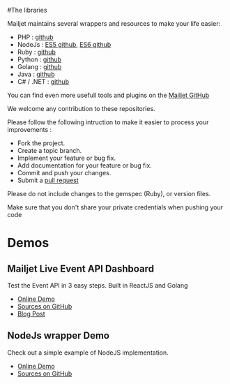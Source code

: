 #The libraries

Mailjet maintains several wrappers and resources to make your life easier: 

 - PHP : <a href="https://github.com/mailjet/mailjet-apiv3-php" target="_blank">github</a>
 - NodeJs : <a href="https://github.com/mailjet/mailjet-apiv3-nodejs" target="_blank">ES5 github</a>, <a href="https://github.com/mailjet/mailjet-apiv3-nodejs-es2015" target="_blank">ES6 github</a> 
 - Ruby : <a href="https://github.com/mailjet/mailjet-gem" target="_blank">github</a>
 - Python : <a href="https://github.com/mailjet/mailjet-apiv3-python" target="_blank">github</a>
 - Golang : <a href="https://github.com/mailjet/mailjet-apiv3-go" target="_blank">github</a>
 - Java : <a href="https://github.com/mailjet/mailjet-apiv3-java" target="_blank">github</a>
 - C# / .NET : <a href="https://github.com/mailjet/mailjet-apiv3-dotnet" target="_blank">github</a>

You can find even more usefull tools and plugins on the <a href="https://github.com/mailjet" target="_blank">Mailjet GitHub</a>

We welcome any contribution to these repositories.  

Please follow the following intruction to make it easier to process your improvements : 

 - Fork the project.
 - Create a topic branch.
 - Implement your feature or bug fix.
 - Add documentation for your feature or bug fix.
 - Commit and push your changes.
 - Submit a <a href="https://help.github.com/articles/using-pull-requests/#sending-the-pull-request" target="_blank">pull request</a>

Please do not include changes to the gemspec (Ruby), or version files.

<aside class="notice">Make sure that you don't share your private credentials when pushing your code</aside>

# Demos

## Mailjet Live Event API Dashboard

Test the Event API in 3 easy steps. Built in ReactJS and Golang

 - <a href="https://live-event-dashboard-demo.mailjet.com/" target="_blank">Online Demo</a>
 - <a href="https://github.com/arnaudbreton/mailjet-live-event-dashboard" target="_blank">Sources on GitHub</a> 
 - <a href="https://www.mailjet.com/blog/how-to-increase-retention-with-the-parse-api-app/" target="_blank">Blog Post</a>

## NodeJs wrapper Demo

Check out a simple example of NodeJS implementation.

 - <a href="https://nodejs-wrapper-demo.mailjet.com/" target="_blank">Online Demo</a>
 - <a href="https://github.com/GuillaumeBadi/mailjet-js-tutorial" target="_blank">Sources on GitHub</a>



